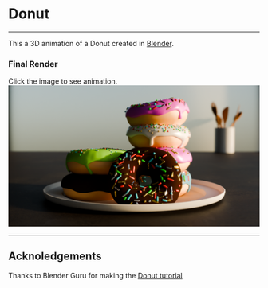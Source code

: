 # Donut
---
This a 3D animation of a Donut created in [Blender](https://www.blender.org/).

### Final Render
Click the image to see animation.
[![Result](render/0162.png)](https://cloud-mf1g0eerk-hack-club-bot.vercel.app/0render.mp4)

---
## Acknoledgements
Thanks to Blender Guru for making the [Donut tutorial](https://youtube.com/playlist?list=PLjEaoINr3zgEPv5y--4MKpciLaoQYZB1Z&si=sADvKfn4-4OyB97J)
